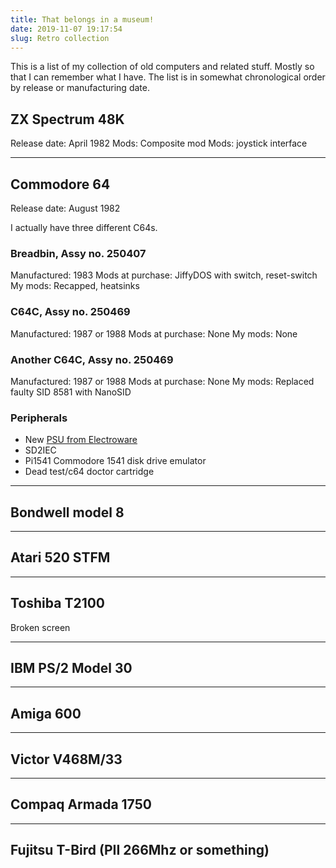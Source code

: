 ```yaml
---
title: That belongs in a museum!
date: 2019-11-07 19:17:54
slug: Retro collection
---
```


This is a list of my collection of old computers and related stuff. Mostly so that I can remember what I have. The list is in somewhat chronological order by release or manufacturing date.

## ZX Spectrum 48K

Release date: April 1982
Mods: Composite mod
Mods: joystick interface

---

## Commodore 64

Release date: August 1982

I actually have three different C64s.

### Breadbin, Assy no. 250407

Manufactured: 1983
Mods at purchase: JiffyDOS with switch, reset-switch
My mods: Recapped, heatsinks

### C64C, Assy no. 250469

Manufactured: 1987 or 1988
Mods at purchase: None
My mods: None

### Another C64C, Assy no. 250469

Manufactured: 1987 or 1988
Mods at purchase: None
My mods: Replaced faulty SID 8581 with NanoSID

### Peripherals

- New [PSU from Electroware](https://www.c64psu.com/c64psu/43-157-commodore-64-c64-psu-power-supply.html#/37-ac_cable-eu)
- SD2IEC
- Pi1541 Commodore 1541 disk drive emulator
- Dead test/c64 doctor cartridge

---

## Bondwell model 8

---

## Atari 520 STFM

---

## Toshiba T2100

Broken screen

---

## IBM PS/2 Model 30

---

## Amiga 600

---

## Victor V468M/33

---

## Compaq Armada 1750

---

## Fujitsu T-Bird (PII 266Mhz or something)
